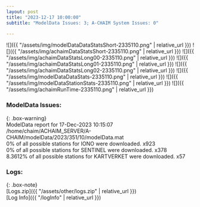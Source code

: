 ```yaml
---
layout: post
title: "2023-12-17 10:00:00"
subtitle: "ModelData Issues: 3; A-CHAIM System Issues: 0"

---
```


![]({{ "/assets/img/modelDataDataStatsShort-2335110.png" | relative_url }})
![]({{ "/assets/img/achaimDataStatsShort-2335110.png" | relative_url }})
![]({{ "/assets/img/achaimDataStatsLong00-2335110.png" | relative_url }})
![]({{ "/assets/img/achaimDataStatsLong01-2335110.png" | relative_url }})
![]({{ "/assets/img/achaimDataStatsLong02-2335110.png" | relative_url }})
![]({{ "/assets/img/modelDataDataStats-2335110.png" | relative_url }})
![]({{ "/assets/img/modelDataStationStats-2335110.png" | relative_url }})
![]({{ "/assets/img/achaimRunTime-2335110.png" | relative_url }})


### ModelData Issues:  
  
{: .box-warning}  
 ModelData report for 17-Dec-2023 10:15:07   
 /home/chaim/ACHAIM_SERVER/A-CHAIM/modelData/2023/351/10/modelData.mat   
 0% of all possible stations for IONO were downloaded. x923   
 0% of all possible stations for SENTINEL were downloaded. x378   
 8.3612% of all possible stations for KARTVERKET were downloaded. x57   
  


### Logs:  
  
{: .box-note}  
[Logs.zip]({{ "/assets/other/logs.zip" | relative_url }})  
[Log Info]({{ "/logInfo" | relative_url }})  
